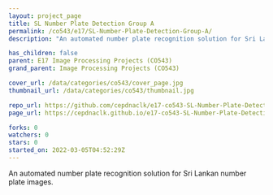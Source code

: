 ```yaml
---
layout: project_page
title: SL Number Plate Detection Group A
permalink: /co543/e17/SL-Number-Plate-Detection-Group-A/
description: "An automated number plate recognition solution for Sri Lankan number plate images."

has_children: false
parent: E17 Image Processing Projects (CO543)
grand_parent: Image Processing Projects (CO543)

cover_url: /data/categories/co543/cover_page.jpg
thumbnail_url: /data/categories/co543/thumbnail.jpg

repo_url: https://github.com/cepdnaclk/e17-co543-SL-Number-Plate-Detection-Group-A
page_url: https://cepdnaclk.github.io/e17-co543-SL-Number-Plate-Detection-Group-A

forks: 0
watchers: 0
stars: 0
started_on: 2022-03-05T04:52:29Z
---
```

An automated number plate recognition solution for Sri Lankan number plate images.

